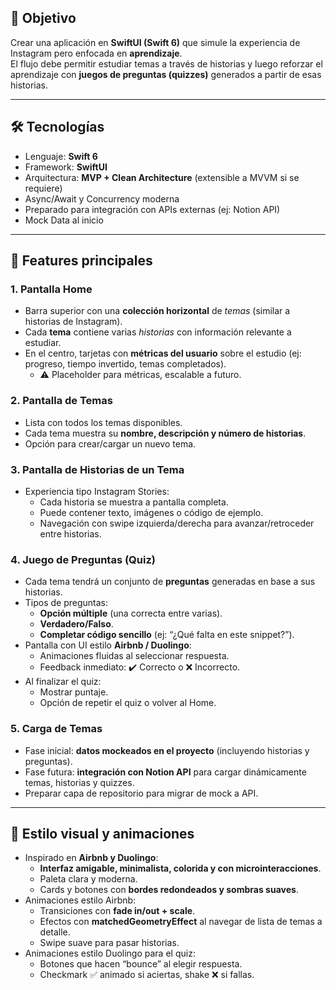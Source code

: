 ## 🎯 Objetivo  
Crear una aplicación en **SwiftUI (Swift 6)** que simule la experiencia de Instagram pero enfocada en **aprendizaje**.  
El flujo debe permitir estudiar temas a través de historias y luego reforzar el aprendizaje con **juegos de preguntas (quizzes)** generados a partir de esas historias.  

---

## 🛠 Tecnologías  
- Lenguaje: **Swift 6**  
- Framework: **SwiftUI**  
- Arquitectura: **MVP + Clean Architecture** (extensible a MVVM si se requiere)  
- Async/Await y Concurrency moderna  
- Preparado para integración con APIs externas (ej: Notion API)  
- Mock Data al inicio  

---

## 🚀 Features principales  

### 1. Pantalla **Home**  
- Barra superior con una **colección horizontal** de *temas* (similar a historias de Instagram).  
- Cada **tema** contiene varias *historias* con información relevante a estudiar.  
- En el centro, tarjetas con **métricas del usuario** sobre el estudio (ej: progreso, tiempo invertido, temas completados).  
  - ⚠️ Placeholder para métricas, escalable a futuro.  

### 2. Pantalla de **Temas**  
- Lista con todos los temas disponibles.  
- Cada tema muestra su **nombre, descripción y número de historias**.  
- Opción para crear/cargar un nuevo tema.  

### 3. Pantalla de **Historias de un Tema**  
- Experiencia tipo Instagram Stories:  
  - Cada historia se muestra a pantalla completa.  
  - Puede contener texto, imágenes o código de ejemplo.  
  - Navegación con swipe izquierda/derecha para avanzar/retroceder entre historias.  

### 4. **Juego de Preguntas (Quiz)**  
- Cada tema tendrá un conjunto de **preguntas** generadas en base a sus historias.  
- Tipos de preguntas:  
  - **Opción múltiple** (una correcta entre varias).  
  - **Verdadero/Falso**.  
  - **Completar código sencillo** (ej: “¿Qué falta en este snippet?”).  
- Pantalla con UI estilo **Airbnb / Duolingo**:  
  - Animaciones fluidas al seleccionar respuesta.  
  - Feedback inmediato: ✔️ Correcto o ❌ Incorrecto.  
- Al finalizar el quiz:  
  - Mostrar puntaje.  
  - Opción de repetir el quiz o volver al Home.  

### 5. Carga de Temas  
- Fase inicial: **datos mockeados en el proyecto** (incluyendo historias y preguntas).  
- Fase futura: **integración con Notion API** para cargar dinámicamente temas, historias y quizzes.  
- Preparar capa de repositorio para migrar de mock a API.  

---

## 🎨 Estilo visual y animaciones  

- Inspirado en **Airbnb y Duolingo**:  
  - **Interfaz amigable, minimalista, colorida y con microinteracciones**.  
  - Paleta clara y moderna.  
  - Cards y botones con **bordes redondeados y sombras suaves**.  
- Animaciones estilo Airbnb:  
  - Transiciones con **fade in/out + scale**.  
  - Efectos con **matchedGeometryEffect** al navegar de lista de temas a detalle.  
  - Swipe suave para pasar historias.  
- Animaciones estilo Duolingo para el quiz:  
  - Botones que hacen “bounce” al elegir respuesta.  
  - Checkmark ✅ animado si aciertas, shake ❌ si fallas.  

